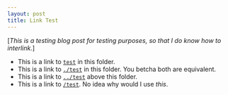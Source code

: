```yaml
---
layout: post
title: Link Test
---
```


[*This is a testing blog post for testing purposes, so that I do know how to interlink.*]

- This is a link to [`test`](test) in this folder.
- This is a link to [`./test`](./test) in this folder. You betcha both are equivalent.
- This is a link to [`../test`](../test) above this folder.
- This is a link to [`/test`](/test). No idea why would I use *this*.
